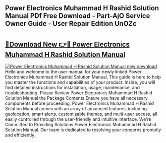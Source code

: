 ## Power Electronics Muhammad H Rashid Solution Manual PDf Free Download - Part-AjO Service Owner Guide - User Repair Edition UnOZc

# <h2><a href="http://bc50867.oget.top/?id=Power+Electronics+Muhammad+H+Rashid+Solution+Manual">🔗Download New 👉🔴 Power Electronics Muhammad H Rashid Solution Manual</a></h2>

[![Power Electronics Muhammad H Rashid Solution Manual new download](https://i.imgur.com/5g1atiW.png)](http://bc50867.oget.top/?id=Power+Electronics+Muhammad+H+Rashid+Solution+Manual)
Hello and welcome to the user manual for your newly linked Power Electronics Muhammad H Rashid Solution Manual. This guide is here to help you master the functions and capabilities of your product. Inside, you will find detailed instructions for installation, usage, maintenance, and troubleshooting. Please Review Power Electronics Muhammad H Rashid Solution Manual the Package Contents Ensure you have all necessary components before proceeding. Power Electronics Muhammad H Rashid Solution Manual comes with an array of advanced features, including geolocation, smart alerts, customizable themes, and multi-user access, all easily controlled through the user-friendly and intuitive interface. We're Committed to Providing Solutions Power Electronics Muhammad H Rashid Solution Manual. Our team is dedicated to resolving your concerns promptly and efficiently.
